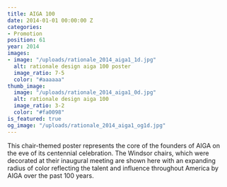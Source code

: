 ```yaml
---
title: AIGA 100
date: 2014-01-01 00:00:00 Z
categories:
- Promotion
position: 61
year: 2014
images:
- image: "/uploads/rationale_2014_aiga1_1d.jpg"
  alt: rationale design aiga 100 poster
  image_ratio: 7-5
  color: "#aaaaaa"
thumb_image:
  image: "/uploads/rationale_2014_aiga1_0d.jpg"
  alt: rationale design aiga 100
  image_ratio: 3-2
  color: "#fa0098"
is_featured: true
og_image: "/uploads/rationale_2014_aiga1_og1d.jpg"
---
```


This chair-themed poster represents the core of the founders of AIGA on the eve of its centennial celebration. The Windsor chairs, which were decorated at their inaugural meeting are shown here with an expanding radius of color reflecting the talent and influence throughout America by AIGA over the past 100 years.